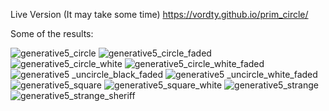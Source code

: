 Live Version (It may take some time)
https://vordty.github.io/prim_circle/

Some of the results:

![generative5_circle](https://user-images.githubusercontent.com/41324685/47031959-2e725a80-d182-11e8-8eb6-7812b74cba43.png)
![generative5_circle_faded](https://user-images.githubusercontent.com/41324685/47031960-2f0af100-d182-11e8-8bb5-839502940eb5.png)
![generative5_circle_white](https://user-images.githubusercontent.com/41324685/47031961-2f0af100-d182-11e8-8f66-f85e4a922f90.png)
![generative5_circle_white_faded](https://user-images.githubusercontent.com/41324685/47031962-2f0af100-d182-11e8-83f0-f352f7013d8b.png)
![generative5 _uncircle_black_faded](https://user-images.githubusercontent.com/41324685/47031977-38945900-d182-11e8-8fe3-f71ce43343a5.png)
![generative5 _uncircle_white_faded](https://user-images.githubusercontent.com/41324685/47031981-3af6b300-d182-11e8-9357-0fd05105e069.png)
![generative5_square](https://user-images.githubusercontent.com/41324685/47031993-4053fd80-d182-11e8-92cd-c2dcb226d677.png)
![generative5_square_white](https://user-images.githubusercontent.com/41324685/47032000-434eee00-d182-11e8-8cee-bb309945f51c.png)
![generative5_strange](https://user-images.githubusercontent.com/41324685/47032009-4649de80-d182-11e8-86ff-0c38c2b1d057.png)
![generative5_strange_sheriff](https://user-images.githubusercontent.com/41324685/47032017-49dd6580-d182-11e8-87df-59a357a3348f.png)
